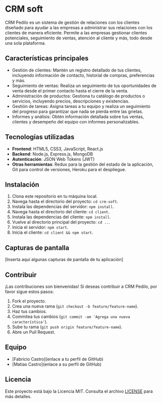 # CRM soft

CRM Pedilo es un sistema de gestión de relaciones con los clientes diseñado para ayudar a las empresas a administrar sus relaciones con los clientes de manera eficiente. Permite a las empresas gestionar clientes potenciales, seguimiento de ventas, atención al cliente y más, todo desde una sola plataforma.

## Características principales

- Gestión de clientes: Mantén un registro detallado de tus clientes, incluyendo información de contacto, historial de compras, preferencias y más.
- Seguimiento de ventas: Realiza un seguimiento de tus oportunidades de venta desde el primer contacto hasta el cierre de la venta.
- Administración de productos: Gestiona tu catálogo de productos o servicios, incluyendo precios, descripciones y existencias.
- Gestión de tareas: Asigna tareas a tu equipo y realiza un seguimiento del progreso para garantizar que nada se pierda entre las grietas.
- Informes y análisis: Obtén información detallada sobre tus ventas, clientes y desempeño del equipo con informes personalizables.

## Tecnologías utilizadas

- **Frontend**: HTML5, CSS3, JavaScript, React.js
- **Backend**: Node.js, Express.js, MongoDB
- **Autenticación**: JSON Web Tokens (JWT)
- **Otras herramientas**: Redux para la gestión del estado de la aplicación, Git para control de versiones, Heroku para el despliegue.

## Instalación

1. Clona este repositorio en tu máquina local.
2. Navega hasta el directorio del proyecto: `cd crm-soft`.
3. Instala las dependencias del servidor: `npm install`.
4. Navega hasta el directorio del cliente: `cd client`.
5. Instala las dependencias del cliente: `npm install`.
6. Vuelve al directorio principal del proyecto: `cd ..`.
7. Inicia el servidor: `npm start`.
8. Inicia el cliente: `cd client && npm start`.

## Capturas de pantalla

[Inserta aquí algunas capturas de pantalla de tu aplicación]

## Contribuir

¡Las contribuciones son bienvenidas! Si deseas contribuir a CRM Pedilo, por favor sigue estos pasos:

1. Fork el proyecto.
2. Crea una nueva rama (`git checkout -b feature/feature-name`).
3. Haz tus cambios.
4. Commitea tus cambios (`git commit -am 'Agrega una nueva característica'`).
5. Sube tu rama (`git push origin feature/feature-name`).
6. Abre un Pull Request.

## Equipo

- [Fabricio Castro](enlace a tu perfil de GitHub)
- [Matias Castro](enlace a su perfil de GitHub)

## Licencia

Este proyecto está bajo la Licencia MIT. Consulta el archivo [LICENSE](LICENSE) para más detalles.
